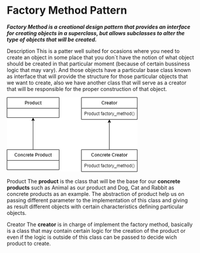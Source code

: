 # Factory Method Pattern

**_Factory Method is a creational design pattern that provides an interface for creating objects in a superclass, but allows subclasses to alter the type of objects that will be created._**

Description
This is a patter well suited for ocasions where you need to create an object in some place that you don´t have the notion of what object should be created in that particular moment (because of certain bussiness logic that may vary). And those objects have a particular base class known as interface that will provide the structure for those particular objects that we want to create, also we have another class that will serve as a creator that will be responsible for the proper construction of that object.

![Factory UML](factory_method_base.jpg "Factory Method Diagram")



Product
The **product** is the class that will be the base for our **concrete products** such as Animal as our product and Dog, Cat and Rabbit as concrete products as an example.
The abstraction of product help us on passing different parameter to the implementation of this class and giving as result different objects with certain characteristics defining particular objects.

Creator
The **creator** is in charge of implement the factory method, basically is a class that may contain certain logic for the creation of the product or even if the logic is outside of this class can be passed to decide wich product to create.